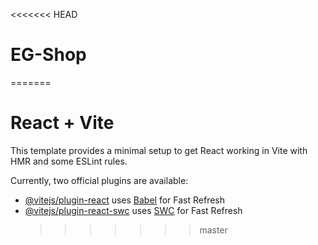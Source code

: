 <<<<<<< HEAD

<!-- @media screen and (max-width:575px) {}
@media screen and (min-width:576px) and (max-width:767px) {}
@media screen and (min-width:768px) and (max-width:991px) {}
@media screen and (min-width:992px) and (max-width:1199px) {} -->

# EG-Shop

=======

# React + Vite

This template provides a minimal setup to get React working in Vite with HMR and some ESLint rules.

Currently, two official plugins are available:

- [@vitejs/plugin-react](https://github.com/vitejs/vite-plugin-react/blob/main/packages/plugin-react/README.md) uses [Babel](https://babeljs.io/) for Fast Refresh
- [@vitejs/plugin-react-swc](https://github.com/vitejs/vite-plugin-react-swc) uses [SWC](https://swc.rs/) for Fast Refresh
  > > > > > > > master
